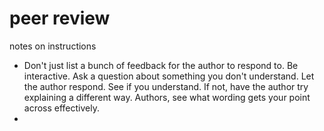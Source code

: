 # peer review

notes on instructions

- Don't just list a bunch of feedback for the author to respond to. Be interactive. Ask a question about something you don't understand. Let the author respond. See if you understand. If not, have the author try explaining a different way. Authors, see what wording gets your point across effectively.
- 